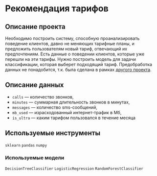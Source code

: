 # Рекомендация тарифов

## Описание проекта

Необходимо построить систему, способную проанализировать поведение клиентов, давно не меняющих тарифные планы, и предложить пользователям новый тариф, отвечающий их предпочтениям.
Есть данные о поведении клиентов, которые уже перешли на эти тарифы. Нужно построить модель для задачи классификации, которая выберет подходящий тариф. 
Предобработка данных не понадобится, т.к. была сделана в рамках [другого проекта](../03_statistical_data_analysis).

## Описание данных

- `сalls` — количество звонков,
- `minutes` — суммарная длительность звонков в минутах,
- `messages` — количество sms-сообщений,
- `mb_used` — израсходованный интернет-трафик в Мб,
- `is_ultra` — каким тарифом пользовался в течение месяца

## Используемые инструменты

`sklearn` `pandas` `numpy`

### Используемые модели

`DecisionTreeClassifier` `LogisticRegression` `RandomForestClassifier`
